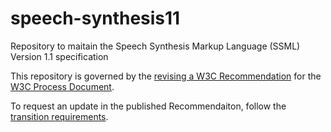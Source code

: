 # speech-synthesis11

Repository to maitain the Speech Synthesis Markup Language (SSML) Version 1.1 specification

This repository is governed by the [revising a W3C Recommendation](https://www.w3.org/Consortium/Process/#revising-rec) for the [W3C Process Document](https://www.w3.org/Consortium/Process/).

To request an update in the published Recommendaiton, follow the [transition requirements](https://www.w3.org/Guide/transitions?profile=REC).
